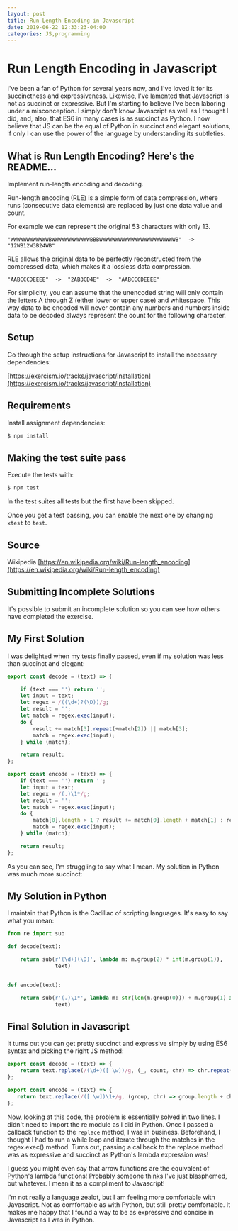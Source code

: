 ```yaml
---
layout: post
title: Run Length Encoding in Javascript
date: 2019-06-22 12:33:23-04:00
categories: JS,programming
---
```

# Run Length Encoding in Javascript

I've been a fan of Python for several years now, and I've loved it for its 
succinctness and expressiveness.  Likewise, I've lamented that Javascript
is not as succinct or expressive.  But I'm starting to believe I've been
laboring under a misconception.  I simply don't know Javascript as well as
I thought I did, and, also, that ES6 in many cases is as succinct as Python.
I now believe that JS can be the equal of Python in succinct and elegant
solutions, if only I can use the power of the language by understanding its
subtleties.

## What is Run Length Encoding?  Here's the README...

Implement run-length encoding and decoding.

Run-length encoding (RLE) is a simple form of data compression, where runs
(consecutive data elements) are replaced by just one data value and count.

For example we can represent the original 53 characters with only 13.

```text
"WWWWWWWWWWWWBWWWWWWWWWWWWBBBWWWWWWWWWWWWWWWWWWWWWWWWB"  ->  "12WB12W3B24WB"
```

RLE allows the original data to be perfectly reconstructed from
the compressed data, which makes it a lossless data compression.

```text
"AABCCCDEEEE"  ->  "2AB3CD4E"  ->  "AABCCCDEEEE"
```

For simplicity, you can assume that the unencoded string will only contain
the letters A through Z (either lower or upper case) and whitespace. This way
data to be encoded will never contain any numbers and numbers inside data to
be decoded always represent the count for the following character.

## Setup

Go through the setup instructions for Javascript to install the necessary
dependencies:

[https://exercism.io/tracks/javascript/installation](https://exercism.io/tracks/javascript/installation)

## Requirements

Install assignment dependencies:

```bash
$ npm install
```

## Making the test suite pass

Execute the tests with:

```bash
$ npm test
```

In the test suites all tests but the first have been skipped.

Once you get a test passing, you can enable the next one by changing `xtest` to
`test`.

## Source

Wikipedia [https://en.wikipedia.org/wiki/Run-length_encoding](https://en.wikipedia.org/wiki/Run-length_encoding)

## Submitting Incomplete Solutions

It's possible to submit an incomplete solution so you can see how others have
completed the exercise.


## My First Solution

I was delighted when my tests finally passed, even if my solution was less than succinct and elegant:

```javascript
export const decode = (text) => {

    if (text === '') return '';
    let input = text;
    let regex = /((\d+)?(\D))/g;
    let result = '';
    let match = regex.exec(input);
    do {
        result += match[3].repeat(+match[2]) || match[3];
        match = regex.exec(input);
    } while (match);

    return result;
};

export const encode = (text) => {
    if (text === '') return '';
    let input = text;
    let regex = /(.)\1*/g;
    let result = '';
    let match = regex.exec(input);
    do {
        match[0].length > 1 ? result += match[0].length + match[1] : result += match[1];
        match = regex.exec(input);
    } while (match);

    return result;
};
```

As you can see, I'm struggling to say what I mean.  My solution in Python was much more succinct:

## My Solution in Python

I maintain that Python is the Cadillac of scripting languages.  It's easy to say what you mean:

```python
from re import sub

def decode(text):

    return sub(r'(\d+)(\D)', lambda m: m.group(2) * int(m.group(1)),
               text)


def encode(text):

    return sub(r'(.)\1*', lambda m: str(len(m.group(0))) + m.group(1) if len(m.group(0)) > 1 else str(m.group(1)),
               text)
```
## Final Solution in Javascript

It turns out you can get pretty succinct and expressive simply by using ES6 syntax and picking the right JS method:

```javascript
export const decode = (text) => {
    return text.replace(/(\d+)([ \w])/g, (_, count, chr) => chr.repeat(count));
};

export const encode = (text) => {
   return text.replace(/([ \w])\1+/g, (group, chr) => group.length + chr );
};
```

Now, looking at this code, the problem is essentially solved in two lines. I didn't need to import the re module as I did 
in Python.  Once I passed a callback function to the `replace` method, I was in business.  Beforehand, I thought I had to 
run a while loop and iterate through the matches in the regex.exec() method.  Turns out, passing a callback to the replace
method was as expressive and succinct as Python's lambda expression was!  

I guess you might even say that arrow functions are the equivalent of Python's lambda functions!  Probably someone thinks
I've just blasphemed, but whatever.  I mean it as a compliment to Javascript!  

I'm not really a language zealot, but I am feeling more comfortable with Javascript.  Not as comfortable as with Python,
but still pretty comfortable.  It makes me happy that I found a way to be as expressive and concise in Javascript as I was
in Python.
